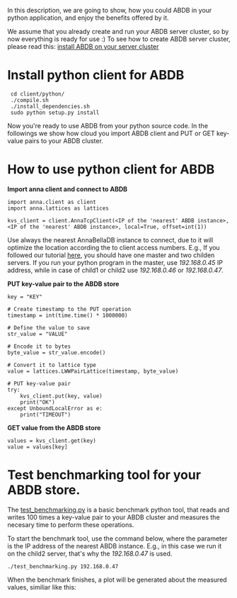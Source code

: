 In this description, we are going to show, how you could ABDB in your python application, and enjoy the benefits offered by it. 

We assume that you already create and run your ABDB server cluster, so by now everything is ready for use :) 
To see how to create ABDB server cluster, please read this: [install ABDB on your server cluster](https://github.com/hsnlab/annabellaDB/blob/master/docs/install_abdb_on_server_cluster.md)

# Install python client for ABDB

```
 cd client/python/
 ./compile.sh
 ./install_dependencies.sh
 sudo python setup.py install
```

Now you're ready to use ABDB from your python source code. In the followings we show how cloud you import ABDB client and PUT or GET key-value pairs to your ABDB cluster.

# How to use python client for ABDB

**Import anna client and connect to ABDB**
```
import anna.client as client
import anna.lattices as lattices

kvs_client = client.AnnaTcpClient(<IP of the 'nearest' ABDB instance>, <IP of the 'nearest' ABDB instance>, local=True, offset=int(1))
```
Use always the nearest AnnaBellaDB instance to connect, due to it will optimize the location according the to client access numbers. E.g., If you followed our tutorial [here](https://github.com/hsnlab/annabellaDB/blob/master/docs/install_abdb_on_server_cluster.md), you should have one master and two childen servers. If you run your python program in the master, use _192.168.0.45_ IP address, while in case of child1 or child2 use _192.168.0.46_ or _192.168.0.47_.

**PUT key-value pair to the ABDB store**
```
key = "KEY"

# Create timestamp to the PUT operation
timestamp = int(time.time() * 1000000)

# Define the value to save
str_value = "VALUE"

# Encode it to bytes
byte_value = str_value.encode()

# Convert it to lattice type
value = lattices.LWWPairLattice(timestamp, byte_value)

# PUT key-value pair
try:
    kvs_client.put(key, value)
    print("OK")
except UnboundLocalError as e:
    print("TIMEOUT")
```

**GET value from the ABDB store**
```
values = kvs_client.get(key)
value = values[key]
```

# Test benchmarking tool for your ABDB store.

The [test_benchmarking.py](https://github.com/hsnlab/annabellaDB/blob/master/client/python/test_benchmarking.py) is a basic benchmark python tool, that reads and writes 100 times a key-value pair to your ABDB cluster and measures the necesary time to perform these operations. 

To start the benchmark tool, use the command below, where the parameter is the IP address of the nearest ABDB instance. E.g., in this case we run it on the child2 server, that's why the _192.168.0.47_ is used.
```
./test_benchmarking.py 192.168.0.47
```

When the benchmark finishes, a plot will be generated about the measured values, similiar like this:
